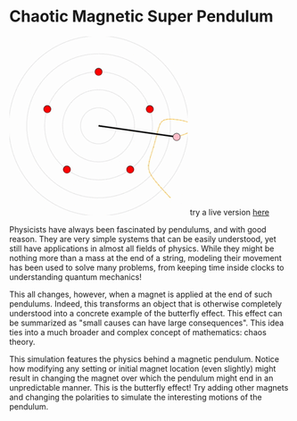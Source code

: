 # Chaotic Magnetic Super Pendulum

![animation pendulum](animation.gif)
try a live version [here](http://is.gd/McPhysics)

Physicists have always been fascinated by pendulums, and with good reason. They are very simple systems that can be easily understood, yet still have applications in almost all fields of physics. While they might be nothing more than a mass at the end of a string, modeling their movement has been used to solve many problems, from keeping time inside clocks to understanding quantum mechanics!

This all changes, however, when a magnet is applied at the end of such pendulums. Indeed, this transforms an object that is otherwise completely understood into a concrete example of the butterfly effect. This effect can be summarized as "small causes can have large consequences". This idea ties into a much broader and complex concept of mathematics: chaos theory.

This simulation features the physics behind a magnetic pendulum. Notice how modifying any setting or initial magnet location (even slightly) might result in changing the magnet over which the pendulum might end in an unpredictable manner. This is the butterfly effect! Try adding other magnets and changing the polarities to simulate the interesting motions of the pendulum.

